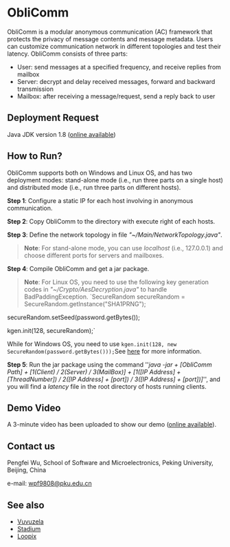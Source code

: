 # ObliComm

ObliComm is a modular anonymous communication (AC) framework that protects the privacy of message contents and message metadata. Users can customize communication network in different topologies and test their latency. ObliComm consists of three parts:

 - User: send messages at a specified frequency, and receive replies from mailbox
 - Server: decrypt and delay received messages, forward and backward transmission
 - Mailbox: after receiving a message/request, send a reply back to user

## Deployment Request

Java JDK version 1.8 ([online available](https://www.oracle.com/technetwork/java/javase/downloads/jdk8-downloads-2133151.html))

## How to Run?

ObliComm supports both on Windows and Linux OS, and has two deployment modes: stand-alone mode (i.e., run three parts on a single host) and distributed mode (i.e., run three parts on different hosts).

**Step 1**: Configure a static IP for each host involving in anonymous communication.

**Step 2**: Copy ObliComm to the directory with execute right of each hosts.

**Step 3**: Define the network topology in file *"~/Main/NetworkTopology.java"*.
> **Note**:   For stand-alone mode, you can use *localhost* (i.e., 127.0.0.1) and choose different ports for servers and mailboxes.
 
**Step 4**: Compile ObliComm and get a jar package.
> **Note**:  For Linux OS, you need to use the following key generation codes in *"~/Crypto/AesDecryption.java"* to handle BadPaddingException. 
> `SecureRandom secureRandom = SecureRandom.getInstance("SHA1PRNG");

   secureRandom.setSeed(password.getBytes());

   kgen.init(128, secureRandom);`
   
   While for Windows OS, you need to use `kgen.init(128, new SecureRandom(password.getBytes()));`See [here](https://stackoverflow.com/questions/8049872/given-final-block-not-properly-padded) for more information.

**Step 5**: Run the jar package using the command ''*java -jar + [ObliComm Path] + [1(Client) / 2(Server) / 3(MailBox)] + [1([IP Address] + [ThreadNumber]) / 2([IP Address] + [port]) / 3([IP Address] + [port])]*'', and you will find a *latency* file in the root directory of hosts running clients.

## Demo Video

A 3-minute video has been uploaded to show our demo ([online available](https://github.com/Markfee9808/ObliComm/blob/master/Demo%20Video.mp4)).

## Contact us

Pengfei Wu, School of Software and Microelectronics, Peking University, Beijing, China

e-mail: wpf9808@pku.edu.cn

## See also

 - [Vuvuzela](https://github.com/vuvuzela/vuvuzela)
 - [Stadium](https://github.com/nirvantyagi/stadium)
 - [Loopix](https://github.com/UCL-InfoSec/loopix)
 
